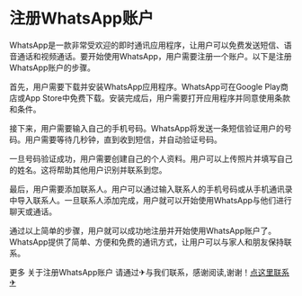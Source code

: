 # 注册WhatsApp账户

WhatsApp是一款非常受欢迎的即时通讯应用程序，让用户可以免费发送短信、语音通话和视频通话。要开始使用WhatsApp，用户需要注册一个账户。以下是注册WhatsApp账户的步骤。

首先，用户需要下载并安装WhatsApp应用程序。WhatsApp可在Google Play商店或App Store中免费下载。安装完成后，用户需要打开应用程序并同意使用条款和条件。

接下来，用户需要输入自己的手机号码。WhatsApp将发送一条短信验证用户的号码。用户需要等待几秒钟，直到收到短信，并自动验证号码。

一旦号码验证成功，用户需要创建自己的个人资料。用户可以上传照片并填写自己的姓名。这将帮助其他用户识别并联系到您。

最后，用户需要添加联系人。用户可以通过输入联系人的手机号码或从手机通讯录中导入联系人。一旦联系人添加完成，用户就可以开始使用WhatsApp与他们进行聊天或通话。

通过以上简单的步骤，用户就可以成功地注册并开始使用WhatsApp账户了。WhatsApp提供了简单、方便和免费的通讯方式，让用户可以与家人和朋友保持联系。

更多 关于注册WhatsApp账户 请通过✈与我们联系，感谢阅读,谢谢！[点这里联系✈](https://d.k02.cc)